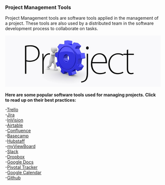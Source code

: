 ### **Project Management Tools**

Project Management tools are software tools applied in the management of a project. These tools are also used by a distributed team in the software development process to collaborate on tasks.

<img src="images/project.jpg" />

<br />

**Here are some popular software tools used for managing projects. Click to read up on their best practices:**

-[Trello](https://help.trello.com/article/734-how-to-use-trello-like-a-pro)
<br />
-[Jira](https://www.idalko.com/jira-workflow-best-practices/)
<br />
-[InVision](https://www.invisionapp.com/inside-design/designing-for-developers/)
<br />
-[Airtable](https://blog.airtable.com/tag/tips-and-tricks/)
<br />
-[Confluence](https://www.atlassian.com/collaboration/confluence-organize-work-in-spaces)
<br />
-[Basecamp](https://basecamp.com/learn)
<br />
-[Hubstaff](https://blog.hubstaff.com/hubstaff-best-practices-guide/)
<br />
-[myViewBoard](https://myviewboard.com/business/tips-tricks-videos-2/)
<br />
-[Slack](https://standuply.com/how-to-use-slack)
<br />
-[Dropbox](https://www.dropbox.com/guide/business)
<br />
-[Google Docs](https://gsuite.google.com/learning-center/tips/collaborate-better/#!/)
<br />
-[Pivotal Tracker](https://www.pivotaltracker.com/help/articles/tracker_top_ten_tips/)
<br />
-[Google Calendar](https://gsuite.google.com/learning-center/tips/calendar/#!/)
<br />
-[Github](https://github.community/)
<br />
